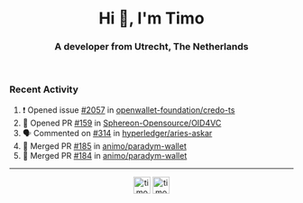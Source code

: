 <h1 align="center">Hi 👋, I'm Timo</h1>
<h3 align="center">A developer from Utrecht, The Netherlands</h3>
<br/>
<!-- https://github.com/rahuldkjain/github-profile-readme-generator --!>

<!--  <p align="left"><img src="https://github-readme-stats.vercel.app/api?username=timoglastra&show_icons=true&count_private=true&" alt="timoglastra" /></p> --!>

<!--
Github language stats
<p align="left"><img src="https://github-readme-stats.vercel.app/api/top-langs/?username=timoglastra&layout=compact" alt="timoglastra" /><p>
-->

<!-- Codestats language stats -->
<!-- <p align="left"><img src="https://codestats-readme.vercel.app/api/top-langs/?username=timoglastra&layout=compact&language_count=12" alt="timoglastra" /><p>    --!>
  
<h3>Recent Activity</h3>

<!--START_SECTION:activity-->
1. ❗ Opened issue [#2057](https://github.com/openwallet-foundation/credo-ts/issues/2057) in [openwallet-foundation/credo-ts](https://github.com/openwallet-foundation/credo-ts)
2. 💪 Opened PR [#159](https://github.com/Sphereon-Opensource/OID4VC/pull/159) in [Sphereon-Opensource/OID4VC](https://github.com/Sphereon-Opensource/OID4VC)
3. 🗣 Commented on [#314](https://github.com/hyperledger/aries-askar/issues/314#issuecomment-2404115405) in [hyperledger/aries-askar](https://github.com/hyperledger/aries-askar)
4. 🎉 Merged PR [#185](https://github.com/animo/paradym-wallet/pull/185) in [animo/paradym-wallet](https://github.com/animo/paradym-wallet)
5. 🎉 Merged PR [#184](https://github.com/animo/paradym-wallet/pull/184) in [animo/paradym-wallet](https://github.com/animo/paradym-wallet)
<!--END_SECTION:activity-->

---

<p align="center">
<a href="https://twitter.com/timoglastra" target="blank"><img align="center" src="https://cdn.jsdelivr.net/npm/simple-icons@3.0.1/icons/twitter.svg" alt="timoglastra" height="30" width="30" /></a>
<a href="https://linkedin.com/in/timoglastra" target="blank"><img align="center" src="https://cdn.jsdelivr.net/npm/simple-icons@3.0.1/icons/linkedin.svg" alt="timoglastra" height="30" width="30" /></a>
</p>



